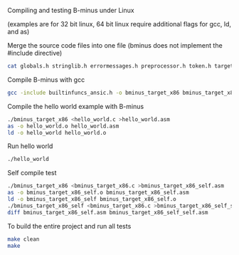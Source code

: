 
Compiling and testing B-minus under Linux

(examples are for 32 bit linux, 64 bit linux require additional flags for gcc, ld, and as)

Merge the source code files into one file (bminus does not implement the #include directive)

```sh
cat globals.h stringlib.h errormessages.h preprocessor.h token.h target_linuxassemblerx86.h compiler.h syntax.h bminus.c >bminus_target_x86.c
```

Compile B-minus with gcc

```sh
gcc -include builtinfuncs_ansic.h -o bminus_target_x86 bminus_target_x86.c
```

Compile the hello world example with B-minus

```sh
./bminus_target_x86 <hello_world.c >hello_world.asm
as -o hello_world.o hello_world.asm
ld -o hello_world hello_world.o
```

Run hello world

```sh
./hello_world
```

<!-- more -->

Self compile test

```sh
./bminus_target_x86 <bminus_target_x86.c >bminus_target_x86_self.asm
as -o bminus_target_x86_self.o bminus_target_x86_self.asm
ld -o bminus_target_x86_self bminus_target_x86_self.o
./bminus_target_x86_self <bminus_target_x86.c >bminus_target_x86_self_self.asm
diff bminus_target_x86_self.asm bminus_target_x86_self_self.asm
```

To build the entire project and run all tests

```sh
make clean
make
```

